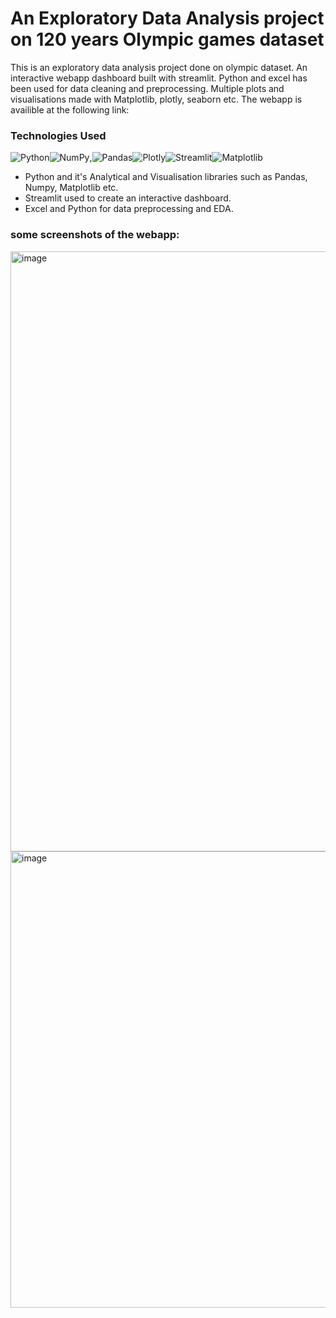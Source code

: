# An Exploratory Data Analysis project on 120 years Olympic games dataset
This is an exploratory data analysis project done on olympic dataset. An interactive webapp dashboard built with streamlit. Python and excel has been used for data cleaning and preprocessing. Multiple plots and visualisations made with Matplotlib, plotly, seaborn etc.
The webapp is availible at the following link: 

### Technologies Used
![Python](https://img.shields.io/badge/python-3670A0?style=for-the-badge&logo=python&logoColor=ffdd54)![NumPy](https://img.shields.io/badge/numpy-%23013243.svg?style=for-the-badge&logo=numpy&logoColor=white),![Pandas](https://img.shields.io/badge/pandas-%23150458.svg?style=for-the-badge&logo=pandas&logoColor=white)![Plotly](https://img.shields.io/badge/Plotly-%233F4F75.svg?style=for-the-badge&logo=plotly&logoColor=white)![Streamlit](https://img.shields.io/badge/streamlit--learn-%23F7931E.svg?style=for-the-badge&logo=streamlit&logoColor=white)![Matplotlib](https://img.shields.io/badge/matplotlib-%230C55A5.svg?style=for-the-badge&logo=matplotlib&logoColor=%white)
* Python and it's Analytical and Visualisation libraries such as Pandas, Numpy, Matplotlib etc.
* Streamlit used to create an interactive dashboard.
* Excel and Python for data preprocessing and EDA.


### some screenshots of the webapp:
<img width="960" alt="image" src="https://github.com/Chaitanyarai899/OlympicEDA/assets/95732261/d0bf7d8b-c076-4fff-9e1a-6dde50835087">
<img width="730" alt="image" src="https://github.com/Chaitanyarai899/OlympicEDA/assets/95732261/c8b4ba88-dcf1-4e18-87fa-e4f79e8e6ad5">



